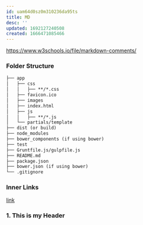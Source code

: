 ```yaml
---
id: uam64d0sz0m310236da95ts
title: MD
desc: ''
updated: 1692127240508
created: 1666471085466
---
```


https://www.w3schools.io/file/markdown-comments/

### Folder Structure

```md
├── app
│   ├── css
│   │   ├── **/*.css
│   ├── favicon.ico
│   ├── images
│   ├── index.html
│   ├── js
│   │   ├── **/*.js
│   └── partials/template
├── dist (or build)
├── node_modules
├── bower_components (if using bower)
├── test
├── Gruntfile.js/gulpfile.js
├── README.md
├── package.json
├── bower.json (if using bower)
└── .gitignore

```

### Inner Links

[link](#1-this-is-my-header)
<h3 id="1-this-is-my-header">1. This is my Header</h3>